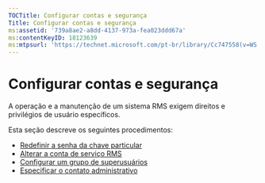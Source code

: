 ```yaml
---
TOCTitle: Configurar contas e segurança
Title: Configurar contas e segurança
ms:assetid: '739a8ae2-a8dd-4137-973a-fea023ddd67a'
ms:contentKeyID: 18123639
ms:mtpsurl: 'https://technet.microsoft.com/pt-br/library/Cc747558(v=WS.10)'
---
```


Configurar contas e segurança
=============================

A operação e a manutenção de um sistema RMS exigem direitos e privilégios de usuário específicos.

Esta seção descreve os seguintes procedimentos:

-   [Redefinir a senha da chave particular](https://technet.microsoft.com/f71df255-fe19-4e07-810e-87309a5e8e88)
-   [Alterar a conta de serviço RMS](https://technet.microsoft.com/a3e522b0-e23d-49f2-b00a-cff90ac2c36a)
-   [Configurar um grupo de superusuários](https://technet.microsoft.com/f2ef847e-2824-471f-9079-5c343094aba8)
-   [Especificar o contato administrativo](https://technet.microsoft.com/31777458-5530-4ae0-ac1f-131b3d98dd35)
